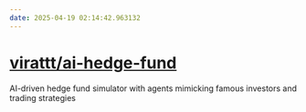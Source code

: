 ```yaml
---
date: 2025-04-19 02:14:42.963132
---
```


# [virattt/ai-hedge-fund](https://github.com/virattt/ai-hedge-fund)

AI-driven hedge fund simulator with agents mimicking famous investors and trading strategies